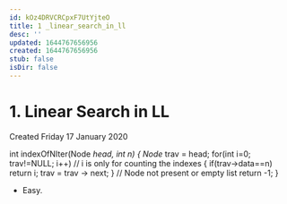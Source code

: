 ```yaml
---
id: kOz4DRVCRCpxF7UtYjteO
title: 1 _linear_search_in_ll
desc: ''
updated: 1644767656956
created: 1644767656956
stub: false
isDir: false
---
```

# 1. Linear Search in LL
Created Friday 17 January 2020

int indexOfNIter(Node *head, int n) 
{
Node* trav = head;
for(int i=0; trav!=NULL; i++) // i is only for counting the indexes
{
if(trav->data==n)
return i;
trav = trav -> next;
}
// Node not present or empty list
return -1;
}


* Easy.


